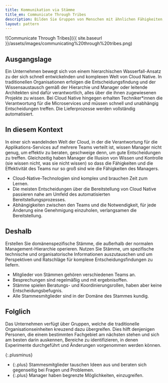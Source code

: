 ```yaml
---
title: Kommunikation via Stämme
title_en: Communicate Through Tribes
description: Bilden Sie Gruppen von Menschen mit ähnlichen Fähigkeiten, die aber in verschiedenen Teams arbeiten, um Ideen im gesamten Unternehmen zu befruchten und wertvolle Perspektiven für die gesamte Organisation zu schaffen.
layout: pattern
---
```


![Communicate Through Tribes]({{ site.baseurl }}/assets/images/communicating%20through%20tribes.png)

## Ausgangslage

Ein Unternehmen bewegt sich von einem hierarchischen Wasserfall-Ansatz zu der sich schnell entwickelnden und komplexen Welt von Cloud Native.
In traditionellen Organisationen erfolgen die Entscheidungsfindung und der Wissensaustausch gemäß der Hierarchie und Manager oder leitende Architekten sind dafür verantwortlich, alles über die ihnen zugewiesenen Projekte zu wissen.
Bei Cloud Native hingegen erhalten Techniker\*innen die Verantwortung für die Microservices und müssen schnell und unabhängig Entscheidungen treffen.
Die Lieferprozesse werden vollständig automatisiert. 

## In diesem Kontext

In einer sich wandelnden Welt der Cloud, in der die Verantwortung für die Applikations-Services auf mehrere Teams verteilt ist, wissen Manager nicht genug, um effektiv zu beraten, geschweige denn, um gute Entscheidungen zu treffen.
Gleichzeitig haben Manager die Illusion von Wissen und Kontrolle (sie wissen nicht, was sie nicht wissen) so dass die Fähigkeiten und die Effektivität des Teams nur so groß sind wie die Fähigkeiten des Managers.

* Cloud-Native-Technologien sind komplex und brauchen Zeit zum Lernen.
* Die meisten Entscheidungen über die Bereitstellung von Cloud Native passieren nahe am Umfeld des automatisierten Bereitstellungsprozesses.
* Abhängigkeiten zwischen den Teams und die Notwendigkeit, für jede Änderung eine Genehmigung einzuholen, verlangsamen die Bereitstellung.

## Deshalb

Erstellen Sie domänenspezifische Stämme, die außerhalb der normalen Management-Hierarchie operieren.
Nutzen Sie Stämme, um spezifische technische und organisatorische Informationen auszutauschen und um Perspektiven und Ratschläge für komplexe Entscheidungsfindungen zu liefern.

* Mitglieder von Stämmen gehören verschiedenen Teams an.
* Besprechungen sind regelmäßig und mit ergebnisoffen.
* Stämme spielen Beratungs- und Koordinierungsrollen, haben aber keine Entscheidungsbefugnis.
* Alle Stammesmitglieder sind in der Domäne des Stammes kundig.

## Folglich

Das Unternehmen verfügt über Gruppen, welche die traditionelle Organisationseinheiten kreuzend dazu übergreifen.
Dies hilft denjenigen Personen, die einem bestimmten Fachgebiet am nächsten stehen und sich am besten darin auskennen, Bereiche zu identifizieren, in denen Experimente durchgeführt und Änderungen vorgenommen werden können.

{:.plusminus}
- {:.plus} Stammesmitglieder tauschen Ideen aus und beraten sich gegenseitig bei Fragen und Problemen.
- {:.plus} Manager haben begrenzte Möglichkeiten, einzugreifen.

